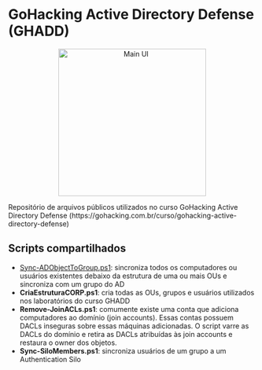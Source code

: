 # GoHacking Active Directory Defense (GHADD)
<p align="center">
  <img src="https://firebasestorage.googleapis.com/v0/b/gohacking-prod.appspot.com/o/cursos%2Flogo%2Fz3Orzet4fmUQEc9JnYYj?alt=media&token=41808912-2081-456b-91c5-cd7a29e8771e" alt="Main UI" width="300">
</p>
Repositório de arquivos públicos utilizados no curso GoHacking Active Directory Defense (https://gohacking.com.br/curso/gohacking-active-directory-defense)

## Scripts compartilhados

- [Sync-ADObjectToGroup.ps1](Sync-ADObjectToGroup/README.md): sincroniza todos os computadores ou usuários existentes debaixo da estrutura de uma ou mais OUs e sincroniza com um grupo do AD
- **CriaEstruturaCORP.ps1**: cria todas as OUs, grupos e usuários utilizados nos laboratórios do curso GHADD
- **Remove-JoinACLs.ps1**: comumente existe uma conta que adiciona computadores ao domínio (join accounts). Essas contas possuem DACLs inseguras sobre essas máquinas adicionadas. O script varre as DACLs do domínio e retira as DACLs atribuídas às join accounts e restaura o owner dos objetos.
- **Sync-SiloMembers.ps1**: sincroniza usuários de um grupo a um Authentication Silo
